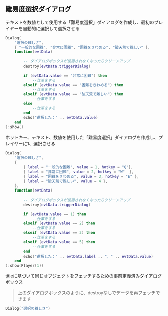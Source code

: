 ## 難易度選択ダイアログ

テキストを数値として使用する「難易度選択」ダイアログを作成し、最初のプレイヤーを自動的に選択して選択させる

```lua
Dialog(
    "選択の難しさ",
    { "一般的な困難", "非常に困難", "困難をきわめる", "破天荒で難しい" },
    function(evtData)
    
        -- ダイアログボックスが使用されなくなったらクリーンアップ
        destroy(evtData.triggerDialog)
        
        if (evtData.value == "非常に困難") then
            --仕事をする
        elseif (evtData.value == "困難をきわめる") then
            --仕事をする
        elseif (evtData.value == "破天荒で難しい") then
            --仕事をする
        else
            --仕事をする
        end
        echo("選択した：" .. evtData.value)
    end
):show()
```

ホットキー、テキスト、数値を使用した「難易度選択」ダイアログを作成し、プレイヤーに1、選択させる

```lua
Dialog(
    "選択の難しさ",
    {
        { label = "一般的な困難", value = 1, hotkey = "Q"},
        { label = "非常に困難", value = 2, hotkey = "W"  },
        { label = "困難をきわめる", value = 3, hotkey = "E" },
        { label = "破天荒で難しい", value = 4 },
    },
    function(evtData)
    
        -- ダイアログボックスが使用されなくなったらクリーンアップ
        destroy(evtData.triggerDialog)
        
        if (evtData.value == 1) then
            --仕事をする
        elseif (evtData.value == 2) then
            --仕事をする
        elseif (evtData.value == 3) then
            --仕事をする
        elseif (evtData.value == 5) then
            --仕事をする
        end
        echo("選択した：" .. evtData.label .. "，" .. evtData.value)
    end
):show(Player(1))
```

titleに基づいて同じオブジェクトをフェッチするための事前定義済みダイアログボックス

> 上のダイアログボックスのように、destroyなしでデータを再フェッチできます

```lua
Dialog("選択の難しさ")
```
